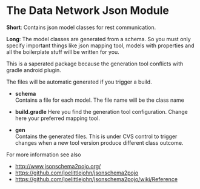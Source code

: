 # The Data Network Json Module

**Short**: Contains json model classes for rest communication.

**Long**: The model classes are generated from a schema. So you must only specify important things
like json mapping tool, models with properties and all the boilerplate stuff will be
written for you.

This is a saperated package because the generation tool conflicts with gradle android plugin.

The files will be automatic generated if you trigger a build.

* **schema** <br>
    Contains a file for each model. The file name will be the class name

* **build.gradle**
    Here you find the generation tool configuration. Change here your preferred mapping tool.

* **gen** <br>
    Contains the generated files. This is under CVS control to trigger changes when a new tool
    version produce different class outcome.

For more information see also
* http://www.jsonschema2pojo.org/
* https://github.com/joelittlejohn/jsonschema2pojo
* https://github.com/joelittlejohn/jsonschema2pojo/wiki/Reference

